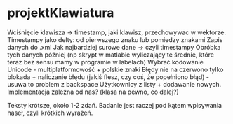 # projektKlawiatura
Wciśnięcie klawisza -> timestamp, jaki klawisz, przechowywac w wektorze.
Timestampy jako delty: od pierwszego znaku lub pomiedzy znakami
Zapis danych do .xml
Jak najbardziej surowe dane -> czyli timestampy
Obróbka tych danych później (np skrypt w matlabie wyliczający te średnie, które teraz bez sensu mamy w programie w labelach)
Wybrać kodowanie Unicode - multiplatformowość + polskie znaki
Błędy nie na czerwono tylko blokada + naliczanie błędu (jakiś flesz, czy coś, że popełniono błąd) - usuwa to problem z backspace
Użytkownicy z listy + dodawanie nowych. Implementacja zależna od nas? (klasa na pewno, co dalej?)

Teksty krótsze, około 1-2 zdań. Badanie jest raczej pod kątem wpisywania haseł, czyli krótkich wyrażeń.
